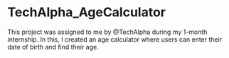 # TechAlpha_AgeCalculator
This project was assigned to me by @TechAlpha during my 1-month internship. In this, I created an age calculator where users can enter their date of birth and find their age.
